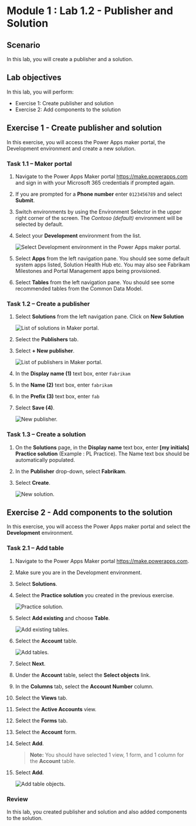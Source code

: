 # Module 1 : Lab 1.2 - Publisher and Solution

## Scenario

In this lab, you will create a publisher and a solution.

## Lab objectives
In this lab, you will perform:

+ Exercise 1: Create publisher and solution
+ Exercise 2: Add components to the solution

## Exercise 1 - Create publisher and solution

In this exercise, you will access the Power Apps maker portal, the Development environment and create a new solution.

### Task 1.1 – Maker portal

1. Navigate to the Power Apps Maker portal <https://make.powerapps.com> and sign in with your Microsoft 365 credentials if prompted again.

1. If you are prompted for a **Phone number** enter `0123456789` and select **Submit**.

1. Switch environments by using the Environment Selector in the upper right corner of the screen. The *Contoso (default)* environment will be selected by default.

1. Select your **Development** environment from the list.

    ![Select Development environment in the Power Apps maker portal.](../media/ss-1.0.0.0.png)

1. Select **Apps** from the left navigation pane. You should see some default system apps listed, Solution Health Hub etc. You may also see Fabrikam Milestones and Portal Management apps being provisioned.

1. Select **Tables** from the left navigation pane. You should see some recommended tables from the Common Data Model.


### Task 1.2 – Create a publisher

1. Select **Solutions** from the left navigation pane. Click on **New Solution**
  
   ![List of solutions in Maker portal.](../media/ss-2.png)

1. Select the **Publishers** tab.

1. Select **+ New publisher**.

    ![List of publishers in Maker portal.](../media/sss-66.png)

1. In the **Display name (1)** text box, enter `Fabrikam`

1. In the **Name (2)** text box, enter `fabrikam`

1. In the **Prefix (3)** text box, enter `fab`

1. Select **Save (4)**.

   ![New publisher.](../media/ss-777.png)


### Task 1.3 – Create a solution

1. On the **Solutions** page, in the **Display name** text box, enter **[my initials] Practice solution** (Example : PL Practice). The Name text box should be automatically populated.

1. In the **Publisher** drop-down, select **Fabrikam**.

1. Select **Create**.

   ![New solution.](../media/sss-666.png)

## Exercise 2 - Add components to the solution

In this exercise, you will access the Power Apps maker portal and select the **Development** environment.

### Task 2.1 – Add table

1. Navigate to the Power Apps Maker portal <https://make.powerapps.com>.

1. Make sure you are in the Development environment.

1. Select **Solutions**.

1. Select the **Practice solution** you created in the previous exercise.

    ![Practice solution.](../media/ss-44.png)

1. Select **Add existing** and choose **Table**.

    ![Add existing tables.](../media/task2-5.png)

1. Select the **Account** table.

    ![Add tables.](../media/task2-6.png)

1. Select **Next**. 

1. Under the **Account** table, select the **Select objects** link.

1. In the **Columns** tab, select the **Account Number** column.

1. Select the **Views** tab.

1. Select the **Active Accounts** view.

1. Select the **Forms** tab.

1. Select the **Account** form.

1. Select **Add**.

    > **Note:** You should have selected 1 view, 1 form, and 1 column for the **Account** table.

1. Select **Add**.
   
     ![Add table objects.](../media/ss-15.png)

### Review
In this lab, you created publisher and solution and also added components to the solution.
